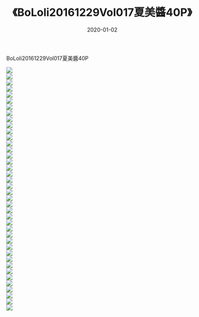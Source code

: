 ﻿---
layout: post
title:  《BoLoli20161229Vol017夏美醬40P》
date:   2020-01-02
img: http://pic.660000.xyz/1:/性感/2020/BoLoli20161229Vol017夏美醬40P/000.jpg
categories: [美女, 清纯, 唯美]
---

BoLoli20161229Vol017夏美醬40P

  ![](http://pic.660000.xyz/1:/性感/2020/BoLoli20161229Vol017夏美醬40P/001.jpg) <br> ![](http://pic.660000.xyz/1:/性感/2020/BoLoli20161229Vol017夏美醬40P/002.jpg) <br> ![](http://pic.660000.xyz/1:/性感/2020/BoLoli20161229Vol017夏美醬40P/003.jpg) <br> ![](http://pic.660000.xyz/1:/性感/2020/BoLoli20161229Vol017夏美醬40P/004.jpg) <br> ![](http://pic.660000.xyz/1:/性感/2020/BoLoli20161229Vol017夏美醬40P/005.jpg) <br> ![](http://pic.660000.xyz/1:/性感/2020/BoLoli20161229Vol017夏美醬40P/006.jpg) <br> ![](http://pic.660000.xyz/1:/性感/2020/BoLoli20161229Vol017夏美醬40P/007.jpg) <br> ![](http://pic.660000.xyz/1:/性感/2020/BoLoli20161229Vol017夏美醬40P/008.jpg) <br> ![](http://pic.660000.xyz/1:/性感/2020/BoLoli20161229Vol017夏美醬40P/009.jpg) <br> ![](http://pic.660000.xyz/1:/性感/2020/BoLoli20161229Vol017夏美醬40P/010.jpg) <br> ![](http://pic.660000.xyz/1:/性感/2020/BoLoli20161229Vol017夏美醬40P/011.jpg) <br> ![](http://pic.660000.xyz/1:/性感/2020/BoLoli20161229Vol017夏美醬40P/012.jpg) <br> ![](http://pic.660000.xyz/1:/性感/2020/BoLoli20161229Vol017夏美醬40P/013.jpg) <br> ![](http://pic.660000.xyz/1:/性感/2020/BoLoli20161229Vol017夏美醬40P/014.jpg) <br> ![](http://pic.660000.xyz/1:/性感/2020/BoLoli20161229Vol017夏美醬40P/015.jpg) <br> ![](http://pic.660000.xyz/1:/性感/2020/BoLoli20161229Vol017夏美醬40P/016.jpg) <br> ![](http://pic.660000.xyz/1:/性感/2020/BoLoli20161229Vol017夏美醬40P/017.jpg) <br> ![](http://pic.660000.xyz/1:/性感/2020/BoLoli20161229Vol017夏美醬40P/018.jpg) <br> ![](http://pic.660000.xyz/1:/性感/2020/BoLoli20161229Vol017夏美醬40P/019.jpg) <br> ![](http://pic.660000.xyz/1:/性感/2020/BoLoli20161229Vol017夏美醬40P/020.jpg) <br> ![](http://pic.660000.xyz/1:/性感/2020/BoLoli20161229Vol017夏美醬40P/021.jpg) <br> ![](http://pic.660000.xyz/1:/性感/2020/BoLoli20161229Vol017夏美醬40P/022.jpg) <br> ![](http://pic.660000.xyz/1:/性感/2020/BoLoli20161229Vol017夏美醬40P/023.jpg) <br> ![](http://pic.660000.xyz/1:/性感/2020/BoLoli20161229Vol017夏美醬40P/024.jpg) <br> ![](http://pic.660000.xyz/1:/性感/2020/BoLoli20161229Vol017夏美醬40P/025.jpg) <br> ![](http://pic.660000.xyz/1:/性感/2020/BoLoli20161229Vol017夏美醬40P/026.jpg) <br> ![](http://pic.660000.xyz/1:/性感/2020/BoLoli20161229Vol017夏美醬40P/027.jpg) <br> ![](http://pic.660000.xyz/1:/性感/2020/BoLoli20161229Vol017夏美醬40P/028.jpg) <br> ![](http://pic.660000.xyz/1:/性感/2020/BoLoli20161229Vol017夏美醬40P/029.jpg) <br> ![](http://pic.660000.xyz/1:/性感/2020/BoLoli20161229Vol017夏美醬40P/030.jpg) <br> ![](http://pic.660000.xyz/1:/性感/2020/BoLoli20161229Vol017夏美醬40P/031.jpg) <br> ![](http://pic.660000.xyz/1:/性感/2020/BoLoli20161229Vol017夏美醬40P/032.jpg) <br> ![](http://pic.660000.xyz/1:/性感/2020/BoLoli20161229Vol017夏美醬40P/033.jpg) <br> ![](http://pic.660000.xyz/1:/性感/2020/BoLoli20161229Vol017夏美醬40P/034.jpg) <br> ![](http://pic.660000.xyz/1:/性感/2020/BoLoli20161229Vol017夏美醬40P/035.jpg) <br> ![](http://pic.660000.xyz/1:/性感/2020/BoLoli20161229Vol017夏美醬40P/036.jpg) <br> ![](http://pic.660000.xyz/1:/性感/2020/BoLoli20161229Vol017夏美醬40P/037.jpg) <br> ![](http://pic.660000.xyz/1:/性感/2020/BoLoli20161229Vol017夏美醬40P/038.jpg) <br> ![](http://pic.660000.xyz/1:/性感/2020/BoLoli20161229Vol017夏美醬40P/039.jpg) <br> ![](http://pic.660000.xyz/1:/性感/2020/BoLoli20161229Vol017夏美醬40P/040.jpg) <br>